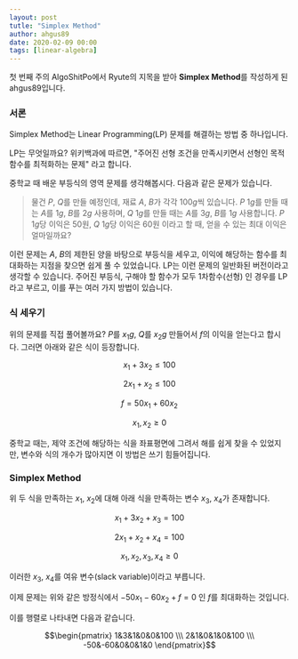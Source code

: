 ```yaml
---
layout: post
tutle: "Simplex Method"
author: ahgus89
date: 2020-02-09 00:00
tags: [linear-algebra]
---
```


첫 번째 주의 AlgoShitPo에서 Ryute의 지목을 받아 **Simplex Method**를 작성하게 된 ahgus89입니다.

### 서론
Simplex Method는 Linear Programming(LP) 문제를 해결하는 방법 중 하나입니다.

LP는 무엇일까요? 위키백과에 따르면, "주어진 선형 조건을 만족시키면서 선형인 목적 함수를 최적화하는 문제" 라고 합니다.

중학교 때 배운 부등식의 영역 문제를 생각해봅시다. 다음과 같은 문제가 있습니다.

> 물건 $P$, $Q$를 만들 예정인데, 재료 $A$, $B$가 각각 $100g$씩 있습니다. $P$ $1g$를 만들 때는 $A$를 $1g$, $B$를 $2g$ 사용하며, $Q$ $1g$를 만들 때는 $A$를 $3g$, $B$를 $1g$ 사용합니다. $P$ $1g$당 이익은 $50$원, $Q$ $1g$당 이익은 $60$원 이라고 할 때, 얻을 수 있는 최대 이익은 얼마일까요?

이런 문제는 $A$, $B$의 제한된 양을 바탕으로 부등식을 세우고, 이익에 해당하는 함수를 최대화하는 지점을 찾으면 쉽게 풀 수 있었습니다. LP는 이런 문제의 일반화된 버전이라고 생각할 수 있습니다. 주어진 부등식, 구해야 할 함수가 모두 1차함수(선형) 인 경우를 LP라고 부르고, 이를 푸는 여러 가지 방법이 있습니다.

### 식 세우기
위의 문제를 직접 풀어볼까요? $P$를 $x_1 g$, $Q$를 $x_2 g$ 만들어서 $f$의 이익을 얻는다고 합시다. 그러면 아래와 같은 식이 등장합니다.

$$x_1 + 3x_2 \leq 100$$

$$2x_1 + x_2 \leq 100$$

$$f = 50x_1 + 60x_2$$

$$x_1, x_2 \geq 0$$

중학교 때는, 제약 조건에 해당하는 식을 좌표평면에 그려서 해를 쉽게 찾을 수 있었지만, 변수와 식의 개수가 많아지면 이 방법은 쓰기 힘들어집니다.

### Simplex Method
위 두 식을 만족하는 $x_1$, $x_2$에 대해 아래 식을 만족하는 변수 $x_3$, $x_4$가 존재합니다.

$$x_1 + 3x_2 + x_3 = 100$$

$$2x_1 + x_2 +x_4 = 100$$

$$x_1, x_2, x_3, x_4 \geq 0$$

이러한 $x_3$, $x_4$를 여유 변수(slack variable)이라고 부릅니다. 

이제 문제는 위와 같은 방정식에서 $-50x_1 -60x_2 + f = 0$ 인 $f$를 최대화하는 것입니다.

이를 행렬로 나타내면 다음과 같습니다.

$$\begin{pmatrix} 1&3&1&0&0&100 \\\ 2&1&0&1&0&100 \\\ -50&-60&0&0&1&0 \end{pmatrix}$$


